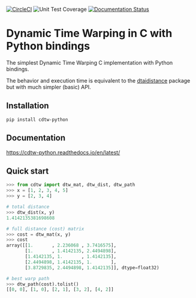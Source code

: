 [![CircleCI](https://circleci.com/gh/dizcza/cdtw-python.svg?style=svg)](https://app.circleci.com/pipelines/github/dizcza/cdtw-python)
![](https://coveralls.io/repos/dizcza/cdtw-python/badge.png "Unit Test Coverage")
[![Documentation Status](https://readthedocs.org/projects/cdtw-python/badge/?version=latest)](https://cdtw-python.readthedocs.io/en/latest/?badge=latest)


# Dynamic Time Warping in C with Python bindings

The simplest Dynamic Time Warping C implementation with Python bindings.

The behavior and execution time is equivalent to the [dtaidistance](https://github.com/wannesm/dtaidistance) package but with much simpler (basic) API.

## Installation

```
pip install cdtw-python
```

## Documentation

https://cdtw-python.readthedocs.io/en/latest/


## Quick start

```python
>>> from cdtw import dtw_mat, dtw_dist, dtw_path
>>> x = [1, 2, 3, 4, 5]
>>> y = [2, 3, 4]

# total distance
>>> dtw_dist(x, y)
1.4142135381698608

# full distance (cost) matrix
>>> cost = dtw_mat(x, y)
>>> cost
array([[1.       , 2.236068 , 3.7416575],
       [1.       , 1.4142135, 2.4494898],
       [1.4142135, 1.       , 1.4142135],
       [2.4494898, 1.4142135, 1.       ],
       [3.8729835, 2.4494898, 1.4142135]], dtype=float32)

# best warp path
>>> dtw_path(cost).tolist()
[[0, 0], [1, 0], [2, 1], [3, 2], [4, 2]]
```

